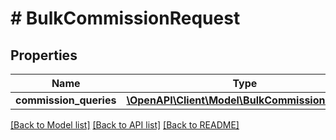 # # BulkCommissionRequest

## Properties

Name | Type | Description | Notes
------------ | ------------- | ------------- | -------------
**commission_queries** | [**\OpenAPI\Client\Model\BulkCommissionQuery[]**](BulkCommissionQuery.md) |  |

[[Back to Model list]](../../README.md#models) [[Back to API list]](../../README.md#endpoints) [[Back to README]](../../README.md)
